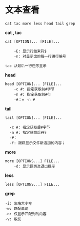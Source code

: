 # 文本查看

`cat tac more less head tail grep`

**cat , tac**
```
cat [OPTION]... [FILE]...

    -E: 显示行结束符$
    -n: 对显示出的每一行进行编号

tac 从最后一行逆序显示
```

**head**
```
head [OPTION]... [FILE]...
  	-c #: 指定获取前#字节
  	-n #: 指定获取前#行
  	-#：= -n #
```
**tail**
```
tail [OPTION]... [FILE]...

  -c #: 指定获取后#字节
  -n #: 指定获取后#行
  -#：
  -f: 跟踪显示文件新追加的内容；
```

**more**
```
more [OPTIONS...] FILE...
    -d: 显示翻页及退出提示
```

**less**
```
less [OPTIONS...] FILE...
```
**grep**
```
-i: 忽略大小写
-w: 匹配单词
-o: 仅显示匹配到的内容
-v: 取反
```
